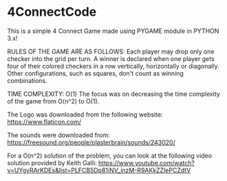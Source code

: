 # 4ConnectCode
This is a simple 4 Connect Game made using PYGAME module in PYTHON 3.x!

RULES OF THE GAME ARE AS FOLLOWS:
Each player may drop only one checker into the grid per turn. A winner is declared when one player gets four of their colored checkers in a row vertically, horizontally or diagonally. Other configurations, such as squares, don't count as winning combinations.

TIME COMPLEXITY: O(1)
The focus was on decreasing the time complexity of the game from O(n^2) to O(1).

The Logo was downloaded from the following website:
https://www.flaticon.com/

The sounds were downloaded from:
https://freesound.org/people/plasterbrain/sounds/243020/

For a O(n^2) solution of the problem, you can look at the following video solution provided by Keith Galli:
https://www.youtube.com/watch?v=UYgyRArKDEs&list=PLFCB5Dp81iNV_inzM-R9AKkZZlePCZdtV
